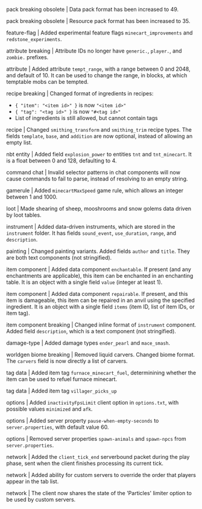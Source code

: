 pack breaking obsolete | Data pack format has been increased to 49.

pack breaking obsolete | Resource pack format has been increased to 35.

feature-flag | Added experimental feature flags `minecart_improvements` and `redstone_experiments`.

attribute breaking | Attribute IDs no longer have `generic.`, `player.`, and `zombie.` prefixes.

attribute | Added attribute `tempt_range`, with a range between 0 and 2048, and default of 10. It can be used to change the range, in blocks, at which temptable mobs can be tempted.

recipe breaking | Changed format of ingredients in recipes:
* `{ "item": "<item id>" }` is now `"<item id>"`
* `{ "tag": "<tag id>" }` is now `"#<tag id>"`
* List of ingredients is still allowed, but cannot contain tags

recipe | Changed `smithing_transform` and `smithing_trim` recipe types. The fields `template`, `base`, and `addition` are now optional, instead of allowing an empty list.

nbt entity | Added field `explosion_power` to entities `tnt` and `tnt_minecart`. It is a float between 0 and 128, defaulting to 4.

command chat | Invalid selector patterns in chat components will now cause commands to fail to parse, instead of resolving to an empty string.

gamerule | Added `minecartMaxSpeed` game rule, which allows an integer between 1 and 1000.

loot | Made shearing of sheep, mooshrooms and snow golems data driven by loot tables.

instrument | Added data-driven instruments, which are stored in the `instrument` folder. It has fields `sound_event`, `use_duration`, `range`, and `description`.

painting | Changed painting variants. Added fields `author` and `title`. They are both text components (not stringified).

item component | Added data component `enchantable`. If present (and any enchantments are applicable), this item can be enchanted in an enchanting table. It is an object with a single field `value` (integer at least 1).

item component | Added data component `repairable`. If present, and this item is damageable, this item can be repaired in an anvil using the specified ingredient. It is an object with a single field `items` (item ID, list of item IDs, or item tag).

item component breaking | Changed inline format of `instrument` component. Added field `description`, which is a text component (not stringified).

damage-type | Added damage types `ender_pearl` and `mace_smash`.

worldgen biome breaking | Removed liquid carvers. Changed biome format. The `carvers` field is now directly a list of carvers.

tag data | Added item tag `furnace_minecart_fuel`, determinining whether the item can be used to refuel furnace minecart.

tag data | Added item tag `villager_picks_up`

options | Added `inactivityFpsLimit` client option in `options.txt`, with possible values `minimized` and `afk`.

options | Added server property `pause-when-empty-seconds` to `server.properties`, with default value 60.

options | Removed server properties `spawn-animals` and `spawn-npcs` from `server.properties`.

network | Added the `client_tick_end` serverbound packet during the play phase, sent when the client finishes processing its current tick.

network | Added ability for custom servers to override the order that players appear in the tab list.

network | The client now shares the state of the 'Particles' limiter option to be used by custom servers.
